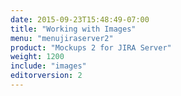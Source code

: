 ```yaml
---
date: 2015-09-23T15:48:49-07:00
title: "Working with Images"
menu: "menujiraserver2"
product: "Mockups 2 for JIRA Server"
weight: 1200
include: "images"
editorversion: 2
---
```


